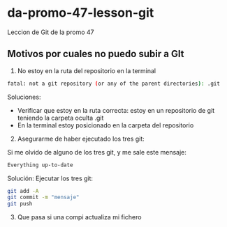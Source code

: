 # da-promo-47-lesson-git
Leccion de Git de la promo 47

## Motivos por cuales no puedo subir a GIt

1. No estoy en la ruta del repositorio en la terminal
```bash
fatal: not a git repository (or any of the parent directories): .git
```

Soluciones: 
- Verificar que estoy en la ruta correcta: estoy en un repositorio de git teniendo la carpeta oculta .git
- En la terminal estoy posicionado en la carpeta del repositorio
  

2. Asegurarme de haber ejecutado los tres git: 

Si me olvido de alguno de los tres git, y me sale este mensaje: 

```bash
Everything up-to-date
```
Solución: Ejecutar los tres git: 

```bash
git add -A
git commit -m "mensaje"
git push
```

3.  Que pasa si una compi actualiza mi fichero
